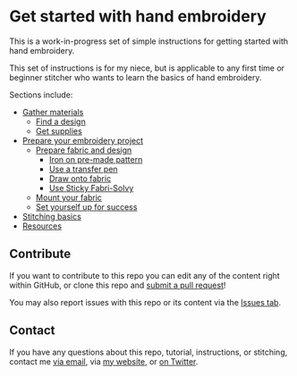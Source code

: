 # Get started with hand embroidery

This is a work-in-progress set of simple instructions for getting started with hand embroidery.

This set of instructions is for my niece, but is applicable to any first time or beginner stitcher who wants to learn the basics of hand embroidery.

Sections include:

*  [Gather materials](gather-materials.md)
   *  [Find a design](gather-materials.md#find-a-design)
   *  [Get supplies](gather-materials.md#get-supplies)
*  [Prepare your embroidery project](prepare-project.md)
   *  [Prepare fabric and design](prepare-project.md#prepare-fabric-and-design)
      *  [Iron on pre-made pattern](prepare-project.md#iron-on-pre-made-pattern)
      *  [Use a transfer pen](prepare-project.md#use-a-transfer-pen)
      *  [Draw onto fabric](prepare-project.md#draw-onto-fabric)
      *  [Use Sticky Fabri-Solvy](prepare-project.md#use-sticky-fabri-solvy)
   *  [Mount your fabric](prepare-project.md#mount-your-fabric)
   *  [Set yourself up for success](prepare-project.md#set-yourself-up-for-success)
*  [Stitching basics](stitching-basics.md)
*  [Resources](resources.md)

## Contribute

If you want to contribute to this repo you can edit any of the content right within GitHub, or clone this repo and [submit a pull request](https://github.com/shrielenee/embroidery-basics/compare)!

You may also report issues with this repo or its content via the [Issues tab](https://github.com/shrielenee/embroidery-basics/issues).

## Contact

If you have any questions about this repo, tutorial, instructions, or stitching, contact me [via email](mailto:whitespacewords@gmail.com), via [my website](https://www.whitespacewords.com/contact), or [on Twitter](https://twitter.com/shrielenee).
